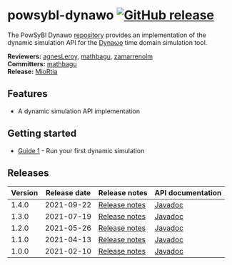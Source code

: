 # powsybl-dynawo [![GitHub release](https://img.shields.io/github/release/powsybl/powsybl-dynawo.svg?sort=semver)](https://github.com/powsybl/powsybl-dynawo/releases/)
The PowSyBl Dynawo [repository](https://github.com/powsybl/powsybl-dynawo) provides an implementation of the dynamic simulation API for the [Dyna&omega;o](https://dynawo.github.io/) time domain simulation tool.

**Reviewers:** [agnesLeroy](https://github.com/agnesLeroy), [mathbagu](https://github.com/mathbagu), [zamarrenolm](https://github.com/zamarrenolm)  
**Committers:** [mathbagu](https://github.com/mathbagu)  
**Release:** [MioRtia](https://github.com/MioRtia)

## Features

- A dynamic simulation API implementation

## Getting started

- [Guide 1]() - Run your first dynamic simulation

## Releases

| Version | Release date | Release notes | API documentation |
| ------- | ------------ | ------------- | ----------------- |
| 1.4.0 | 2021-09-22 | [Release notes](https://github.com/powsybl/powsybl-dynawo/releases/tag/v1.4.0) | [Javadoc](https://javadoc.io/doc/com.powsybl/powsybl-dynawo/1.4.0/index.html) |
| 1.3.0 | 2021-07-19 | [Release notes](https://github.com/powsybl/powsybl-dynawo/releases/tag/v1.3.0) | [Javadoc](https://javadoc.io/doc/com.powsybl/powsybl-dynawo/1.3.0/index.html) |
| 1.2.0 | 2021-05-26 | [Release notes](https://github.com/powsybl/powsybl-dynawo/releases/tag/v1.2.0) | [Javadoc](https://javadoc.io/doc/com.powsybl/powsybl-dynawo/1.2.0/index.html) |
| 1.1.0 | 2021-04-13 | [Release notes](https://github.com/powsybl/powsybl-dynawo/releases/tag/v1.1.0) | [Javadoc](https://javadoc.io/doc/com.powsybl/powsybl-dynawo/1.1.0/index.html) |
| 1.0.0 | 2021-02-10 | [Release notes](https://github.com/powsybl/powsybl-dynawo/releases/tag/v1.0.0) | [Javadoc](https://javadoc.io/doc/com.powsybl/powsybl-dynawo/1.0.0/index.html) |
